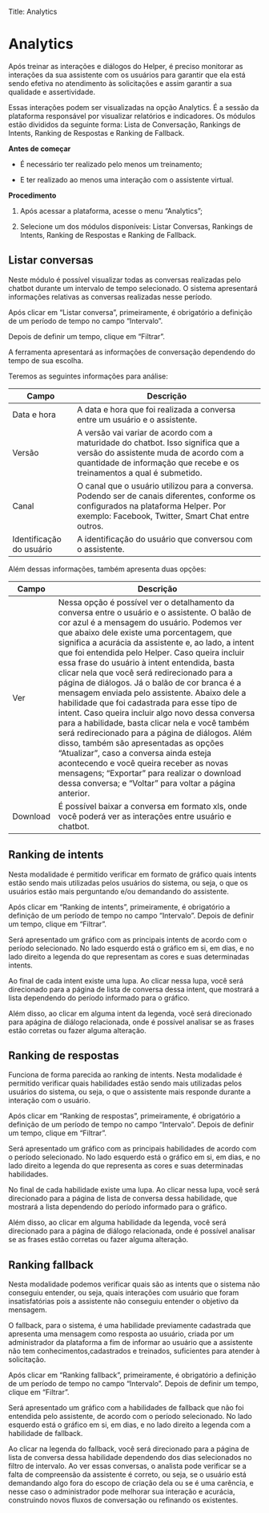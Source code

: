 Title: Analytics

# Analytics

Após treinar as interações e diálogos do Helper, é preciso monitorar as interações da sua assistente com os usuários para garantir que ela está sendo efetiva no atendimento às solicitações e assim garantir a sua qualidade e assertividade. 

Essas interações podem ser visualizadas na opção Analytics. É a sessão da plataforma responsável por visualizar relatórios e indicadores. Os módulos estão divididos da seguinte forma: Lista de Conversação, Rankings de Intents, Ranking de Respostas e Ranking de Fallback.

**Antes de começar**

- É necessário ter realizado pelo menos um treinamento;

- E ter realizado ao menos uma interação com o assistente virtual.

**Procedimento**

1.  Após acessar a plataforma, acesse o menu “Analytics”;

2.  Selecione um dos módulos disponíveis: Listar Conversas, Rankings de Intents, Ranking de Respostas e Ranking de Fallback.

## Listar conversas

Neste módulo é possível visualizar todas as conversas realizadas pelo chatbot durante um intervalo de tempo selecionado. O sistema apresentará informações relativas as conversas realizadas nesse período.

Após clicar em “Listar conversa”, primeiramente, é obrigatório a definição de um período de tempo no campo “Intervalo”.

Depois de definir um tempo, clique em “Filtrar”.

A ferramenta apresentará as informações de conversação dependendo do tempo de sua escolha.

Teremos as seguintes informações para análise:

|Campo|Descrição|
|-|-|
| Data e hora| A data e hora que foi realizada a conversa entre um usuário e o assistente.|
| Versão| A versão vai variar de acordo com a maturidade do chatbot. Isso significa que a versão do assistente muda de acordo com a quantidade de informação que recebe e os treinamentos a qual é submetido. |
| Canal| O canal que o usuário utilizou para a conversa. Podendo ser de canais diferentes, conforme os configurados na plataforma Helper. Por exemplo: Facebook, Twitter, Smart Chat entre outros.|
| Identificação do usuário | A identificação do usuário que conversou com o assistente.|


Além dessas informações, também apresenta duas opções:

|Campo|Descrição|
|-|-|
| Ver| Nessa opção é possível ver o detalhamento da conversa entre o usuário e o assistente. O balão de cor azul é a mensagem do usuário. Podemos ver que abaixo dele existe uma porcentagem, que significa a acurácia da assistente e, ao lado, a intent que foi entendida pelo Helper. Caso queira incluir essa frase do usuário à intent entendida, basta clicar nela que você será redirecionado para a página de diálogos. Já o balão de cor branca é a mensagem enviada pelo assistente. Abaixo dele a habilidade que foi cadastrada para esse tipo de intent. Caso queira incluir algo novo dessa conversa para a habilidade, basta clicar nela e você também será redirecionado para a página de diálogos. Além disso, também são apresentadas as opções “Atualizar”, caso a conversa ainda esteja acontecendo e você queira receber as novas mensagens; “Exportar” para realizar o download dessa conversa; e “Voltar” para voltar a página anterior. |
| Download | É possível baixar a conversa em formato xls, onde você poderá ver as interações entre usuário e chatbot.|


## Ranking de intents

Nesta modalidade é permitido verificar em formato de gráfico quais intents estão sendo mais utilizadas pelos usuários do sistema, ou seja, o que os usuários estão mais perguntando e/ou demandando do assistente.

Após clicar em “Ranking de intents”, primeiramente, é obrigatório a definição de um período de tempo no campo “Intervalo”. Depois de definir um tempo, clique em “Filtrar”.

Será apresentado um gráfico com as principais intents de acordo com o período selecionado. No lado esquerdo está o gráfico em si, em dias, e no lado direito a legenda do que representam as cores e suas determinadas intents.

Ao final de cada intent existe uma lupa. Ao clicar nessa lupa, você será direcionado para a página de lista de conversa dessa intent, que mostrará a lista dependendo do período informado para o gráfico.

Além disso, ao clicar em alguma intent da legenda, você será direcionado para apágina de diálogo relacionada, onde é possível analisar se as frases estão corretas ou fazer alguma alteração.

## Ranking de respostas

Funciona de forma parecida ao ranking de intents. Nesta modalidade é permitido verificar quais habilidades estão sendo mais utilizadas pelos usuários do sistema, ou seja, o que o assistente mais responde durante a interação com o usuário.

Após clicar em “Ranking de respostas”, primeiramente, é obrigatório a definição de um período de tempo no campo “Intervalo”. Depois de definir um tempo, clique em “Filtrar”.

Será apresentado um gráfico com as principais habilidades de acordo com o período selecionado. No lado esquerdo está o gráfico em si, em dias, e no lado direito a legenda do que representa as cores e suas determinadas habilidades.

No final de cada habilidade existe uma lupa. Ao clicar nessa lupa, você será direcionado para a página de lista de conversa dessa habilidade, que mostrará a lista dependendo do período informado para o gráfico.

Além disso, ao clicar em alguma habilidade da legenda, você será direcionado para a página de diálogo relacionada, onde é possível analisar se as frases estão corretas ou fazer alguma alteração.

## Ranking fallback

Nesta modalidade podemos verificar quais são as intents que o sistema não conseguiu entender, ou seja, quais interações com usuário que foram insatisfatórias pois a assistente não conseguiu entender o objetivo da mensagem.

O fallback, para o sistema, é uma habilidade previamente cadastrada que apresenta uma mensagem como resposta ao usuário, criada por um administrador da plataforma a fim de informar ao usuário que a assistente não tem conhecimentos,cadastrados e treinados, suficientes para atender à solicitação.

Após clicar em “Ranking fallback”, primeiramente, é obrigatório a definição de um período de tempo no campo “Intervalo”. Depois de definir um tempo, clique em “Filtrar”.

Será apresentado um gráfico com a habilidades de fallback que não foi entendida pelo assistente, de acordo com o período selecionado. No lado esquerdo está o gráfico em si, em dias, e no lado direito a legenda com a habilidade de fallback.

Ao clicar na legenda do fallback, você será direcionado para a página de lista de conversa dessa habilidade dependendo dos dias selecionados no filtro de intervalo. Ao ver essas conversas, o analista pode verificar se a falta de compreensão da assistente é correto, ou seja, se o usuário está demandando algo fora do escopo de criação dela ou se é uma carência, e nesse caso o administrador pode melhorar sua interação e acurácia, construindo novos fluxos de conversação ou refinando os existentes.